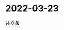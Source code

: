 # 2022-03-23

共 0 条

<!-- BEGIN WEIBO -->
<!-- 最后更新时间 Wed Mar 23 2022 07:13:11 GMT+0800 (China Standard Time) -->

<!-- END WEIBO -->
